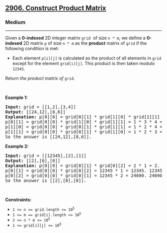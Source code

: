 <h2><a href="https://leetcode.com/problems/construct-product-matrix/">2906. Construct Product Matrix</a></h2><h3>Medium</h3><hr><div><p>Given a <strong>0-indexed</strong> 2D integer matrix <code><font face="monospace">grid</font></code><font face="monospace"> </font>of size <code>n * m</code>, we define a <strong>0-indexed</strong> 2D matrix <code>p</code> of size <code>n * m</code> as the <strong>product</strong> matrix of <code>grid</code> if the following condition is met:</p>

<ul>
	<li>Each element <code>p[i][j]</code> is calculated as the product of all elements in <code>grid</code> except for the element <code>grid[i][j]</code>. This product is then taken modulo <code><font face="monospace">12345</font></code>.</li>
</ul>

<p>Return <em>the product matrix of</em> <code><font face="monospace">grid</font></code>.</p>

<p>&nbsp;</p>
<p><strong class="example">Example 1:</strong></p>

<pre><strong>Input:</strong> grid = [[1,2],[3,4]]
<strong>Output:</strong> [[24,12],[8,6]]
<strong>Explanation:</strong> p[0][0] = grid[0][1] * grid[1][0] * grid[1][1] = 2 * 3 * 4 = 24
p[0][1] = grid[0][0] * grid[1][0] * grid[1][1] = 1 * 3 * 4 = 12
p[1][0] = grid[0][0] * grid[0][1] * grid[1][1] = 1 * 2 * 4 = 8
p[1][1] = grid[0][0] * grid[0][1] * grid[1][0] = 1 * 2 * 3 = 6
So the answer is [[24,12],[8,6]].</pre>

<p><strong class="example">Example 2:</strong></p>

<pre><strong>Input:</strong> grid = [[12345],[2],[1]]
<strong>Output:</strong> [[2],[0],[0]]
<strong>Explanation:</strong> p[0][0] = grid[0][1] * grid[0][2] = 2 * 1 = 2.
p[0][1] = grid[0][0] * grid[0][2] = 12345 * 1 = 12345. 12345 % 12345 = 0. So p[0][1] = 0.
p[0][2] = grid[0][0] * grid[0][1] = 12345 * 2 = 24690. 24690 % 12345 = 0. So p[0][2] = 0.
So the answer is [[2],[0],[0]].</pre>

<p>&nbsp;</p>
<p><strong>Constraints:</strong></p>

<ul>
	<li><code>1 &lt;= n == grid.length&nbsp;&lt;= 10<sup>5</sup></code></li>
	<li><code>1 &lt;= m == grid[i].length&nbsp;&lt;= 10<sup>5</sup></code></li>
	<li><code>2 &lt;= n * m &lt;= 10<sup>5</sup></code></li>
	<li><code>1 &lt;= grid[i][j] &lt;= 10<sup>9</sup></code></li>
</ul>
</div>